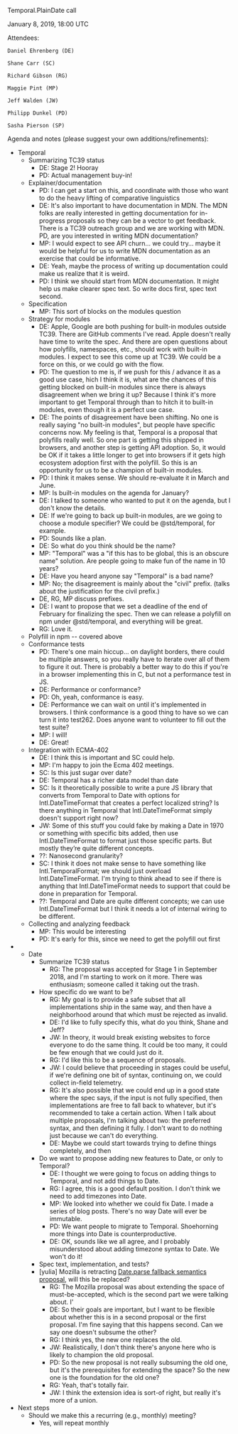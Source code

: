 Temporal.PlainDate call

January 8, 2019, 18:00 UTC

Attendees:

	Daniel Ehrenberg (DE)

	Shane Carr (SC)

	Richard Gibson (RG)

	Maggie Pint (MP)

	Jeff Walden (JW)

	Philipp Dunkel (PD)

	Sasha Pierson (SP)


Agenda and notes  (please suggest your own additions/refinements):

* Temporal
    * Summarizing TC39 status
        * DE: Stage 2! Hooray
        * PD: Actual management buy-in!
    * Explainer/documentation
        * PD: I can get a start on this, and coordinate with those who want to do the heavy lifting of comparative linguistics
        * DE: It's also important to have documentation in MDN.  The MDN folks are really interested in getting documentation for in-progress proposals so they can be a vector to get feedback.  There is a TC39 outreach group and we are working with MDN.  PD, are you interested in writing MDN documentation?
        * MP: I would expect to see API churn… we could try… maybe it would be helpful for us to write MDN documentation as an exercise that could be informative.
        * DE: Yeah, maybe the process of writing up documentation could make us realize that it is weird.
        * PD: I think we should start from MDN documentation.  It might help us make clearer spec text.  So write docs first, spec text second.
    * Specification
        * MP: This sort of blocks on the modules question
    * Strategy for modules
        * DE: Apple, Google are both pushing for built-in modules outside TC39.  There are GitHub comments I've read.  Apple doesn't really have time to write the spec.  And there are open questions about how polyfills, namespaces, etc., should work with built-in modules.  I expect to see this come up at TC39.  We could be a force on this, or we could go with the flow.
        * PD: The question to me is, if we push for this / advance it as a good use case, hich I think it is, what are the chances of this getting blocked on built-in modules since there is always disagreement when we bring it up?  Because I think it's more important to get Temporal through than to hitch it to built-in modules, even though it is a perfect use case.
        * DE: The points of disagreement have been shifting.  No one is really saying "no built-in modules", but people have specific concerns now.  My feeling is that, Temporal is a proposal that polyfills really well.  So one part is getting this shipped in browsers, and another step is getting API adoption.  So, it would be OK if it takes a little longer to get into browsers if it gets high ecosystem adoption first with the polyfill.  So this is an opportunity for us to be a champion of built-in modules.
        * PD: I think it makes sense.  We should re-evaluate it in March and June.
        * MP: Is built-in modules on the agenda for January?
        * DE: I talked to someone who wanted to put it on the agenda, but I don't know the details.
        * DE: If we're going to back up built-in modules, are we going to choose a module specifier?  We could be @std/temporal, for example.
        * PD: Sounds like a plan.
        * DE: So what do you think should be the name?
        * MP: "Temporal" was a "if this has to be global, this is an obscure name" solution.  Are people going to make fun of the name in 10 years?
        * DE: Have you heard anyone say "Temporal" is a bad name?
        * MP: No; the disagreement is mainly about the "civil" prefix.  (talks about the justification for the civil prefix.)
        * DE, RG, MP discuss prefixes.
        * DE: I want to propose that we set a deadline of the end of February for finalizing the spec.  Then we can release a polyfill on npm under @std/temporal, and everything will be great.
        * RG: Love it.
    * Polyfill in npm -- covered above
    * Conformance tests
        * PD: There's one main hiccup… on daylight borders, there could be multiple answers, so you really have to iterate over all of them to figure it out.  There is probably a better way to do this if you're in a browser implementing this in C, but not a performance test in JS.
        * DE: Performance or conformance?
        * PD: Oh, yeah, conformance is easy.
        * DE: Performance we can wait on until it's implemented in browsers.  I think conformance is a good thing to have so we can turn it into test262.  Does anyone want to volunteer to fill out the test suite?
        * MP: I will!
        * DE: Great!
    * Integration with ECMA-402
        * DE: I think this is important and SC could help.
        * MP: I'm happy to join the Ecma 402 meetings.
        * SC: Is this just sugar over date?
        * DE: Temporal has a richer data model than date
        * SC: Is it theoretically possible to write a pure JS library that converts from Temporal to Date with options for Intl.DateTimeFormat that creates a perfect localized string?  Is there anything in Temporal that Intl.DateTimeFormat simply doesn't support right now?
        * JW: Some of this stuff you could fake by making  a Date in 1970 or something with specific bits added, then use Intl.DateTimeFormat to format just those specific parts.  But mostly they’re quite different concepts.
        * ??: Nanosecond granularity?
        * SC: I think it does not make sense to have something like Intl.TemporalFormat; we should just overload Intl.DateTimeFormat.  I'm trying to think ahead to see if there is anything that Intl.DateTimeFormat needs to support that could be done in preparation for Temporal.
        * ??: Temporal and Date are quite different concepts; we can use Intl.DateTimeFormat but I think it needs a lot of internal wiring to be different.
    * Collecting and analyzing feedback
        * MP: This would be interesting
        * PD: It's early for this, since we need to get the polyfill out first
* - Date
    * Summarize TC39 status
        * RG: The proposal was accepted for Stage 1 in September 2018, and I'm starting to work on it more. There was enthusiasm; someone called it taking out the trash.
    * How specific do we want to be?
        * RG: My goal is to provide a safe subset that all implementations ship in the same way, and then have a neighborhood around that which must be rejected as invalid.
        * DE: I'd like to fully specify this, what do you think, Shane and Jeff?
        * JW: In theory, it would break existing websites to force everyone to do the same thing. It could be too many, it could be few enough that we could just do it.
        * RG: I'd like this to be a sequence of proposals.
        * JW: I could believe that proceeding in stages could be useful, if we're defining one bit of syntax, continuing on, we could collect in-field telemetry.
        * RG: It's also possible that we could end up in a good state where the spec says, if the input is not fully specified, then implementations are free to fall back to whatever, but it's recommended to take a certain action. When I talk about multiple proposals, I'm talking about two: the preferred syntax, and then defining it fully. I don't want to do nothing just because we can't do everything.
        * DE: Maybe we could start towards trying to define things completely, and then
    * Do we want to propose adding new features to Date, or only to Temporal?
        * DE: I thought we were going to focus on adding things to Temporal, and not add things to Date.
        * RG: I agree, this is a good default position. I don't think we need to add timezones into Date.
        * MP: We looked into whether we could fix Date. I made a series of blog posts. There's no way Date will ever be immutable.
        * PD: We want people to migrate to Temporal. Shoehorning more things into Date is counterproductive.
        * DE: OK, sounds like we all agree, and I probably misunderstood about adding timezone syntax to Date. We won't do it!
    * Spec text, implementation, and tests?
    * [yulia] Mozilla is retracting [Date.parse fallback semantics proposal](https://github.com/tc39/proposal-date-time-string-format), will this be replaced?
        * RG: The Mozilla proposal was about extending the space of must-be-accepted, which is the second part we were talking about. I'
        * DE: So their goals are important, but I want to be flexible about whether this is in a second proposal or the first proposal.  I'm fine saying that this happens second.  Can we say one doesn't subsume the other?
        * RG: I think yes, the new one replaces the old.
        * JW: Realistically, I don't think there's anyone here who is likely to champion the old proposal.
        * PD: So the new proposal is not really subsuming the old one, but it's the prerequisites for extending the space?  So the new one is the foundation for the old one?
        * RG: Yeah, that's totally fair.
        * JW: I think the extension idea is sort-of right, but really it's more of a union.
* Next steps
    * Should we make this a recurring (e.g., monthly) meeting?
        * Yes, will repeat monthly

